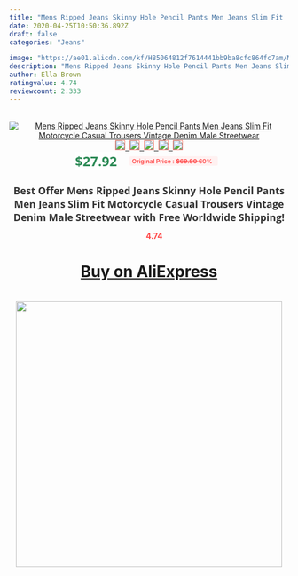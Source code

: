 ```yaml
---
title: "Mens Ripped Jeans Skinny Hole Pencil Pants Men Jeans Slim Fit  Motorcycle Casual Trousers Vintage Denim Male Streetwear"
date: 2020-04-25T10:50:36.892Z
draft: false
categories: "Jeans"

image: "https://ae01.alicdn.com/kf/H85064812f7614441bb9ba8cfc864fc7am/Mens-Ripped-Jeans-Skinny-Hole-Pencil-Pants-Men-Jeans-Slim-Fit-Motorcycle-Casual-Trousers-Vintage-Denim.jpg"
description: "Mens Ripped Jeans Skinny Hole Pencil Pants Men Jeans Slim Fit  Motorcycle Casual Trousers Vintage Denim Male Streetwear"
author: Ella Brown
ratingvalue: 4.74
reviewcount: 2.333
---
```

<br>
<div style="text-align: center;">
<a href="https://s.click.aliexpress.com/e/_Abh6vJ" target="_blank" rel="nofollow noopener noreferrer"><img alt="Mens Ripped Jeans Skinny Hole Pencil Pants Men Jeans Slim Fit  Motorcycle Casual Trousers Vintage Denim Male Streetwear" class="magnifier-image" src="https://ae01.alicdn.com/kf/H85064812f7614441bb9ba8cfc864fc7am/Mens-Ripped-Jeans-Skinny-Hole-Pencil-Pants-Men-Jeans-Slim-Fit-Motorcycle-Casual-Trousers-Vintage-Denim.jpg_640x640.jpg">
<br>
<img style="border:1px solid salmon" src="https://ae01.alicdn.com/kf/H85064812f7614441bb9ba8cfc864fc7am/Mens-Ripped-Jeans-Skinny-Hole-Pencil-Pants-Men-Jeans-Slim-Fit-Motorcycle-Casual-Trousers-Vintage-Denim.jpg_120x120.jpg">&nbsp;&nbsp;<img style="border:1px solid salmon" src="https://ae01.alicdn.com/kf/Hcf211d8fb87b44d69cdee4e10add2eb4T/Mens-Ripped-Jeans-Skinny-Hole-Pencil-Pants-Men-Jeans-Slim-Fit-Motorcycle-Casual-Trousers-Vintage-Denim.jpg_120x120.jpg">&nbsp;&nbsp;<img style="border:1px solid salmon" src="https://ae01.alicdn.com/kf/Hd77895e215884ac7b9ad69550d7aa2f2W/Mens-Ripped-Jeans-Skinny-Hole-Pencil-Pants-Men-Jeans-Slim-Fit-Motorcycle-Casual-Trousers-Vintage-Denim.jpg_120x120.jpg">&nbsp;&nbsp;<img style="border:1px solid salmon" src="https://ae01.alicdn.com/kf/Hb513ebb3d036424487024c2041bdab92g/Mens-Ripped-Jeans-Skinny-Hole-Pencil-Pants-Men-Jeans-Slim-Fit-Motorcycle-Casual-Trousers-Vintage-Denim.jpg_120x120.jpg">&nbsp;&nbsp;<img style="border:1px solid salmon" src="https://ae01.alicdn.com/kf/He4595bcffc6c41cd9e2626778c98a216X/Mens-Ripped-Jeans-Skinny-Hole-Pencil-Pants-Men-Jeans-Slim-Fit-Motorcycle-Casual-Trousers-Vintage-Denim.jpg_120x120.jpg"></a></div><br0>
<div style="text-align: center;"><span style="background-color: white; border: 0px; box-sizing: border-box; color: seagreen; display: inline-block; font-family: &quot;open sans&quot; , &quot;arial&quot; , &quot;helvetica&quot; , sans-serif , &quot;heiti&quot;; font-size: 24px; font-stretch: inherit; font-weight: 700; line-height: inherit; margin: 0px 10px 0px 0px; padding: 0px; vertical-align: middle;">$27.92 </span>
<span style="background: rgb(255 , 241 , 241); border-radius: 3px; border: 0px; box-sizing: border-box; color: #ff4747; display: inline-block; font-family: inherit; font-size: 12px; font-stretch: inherit; font-style: inherit; font-variant: inherit; font-weight: 600; line-height: inherit; margin: 0px; padding: 2px 5px; transform: scale(0.9); vertical-align: middle;">Original Price : <b style="text-decoration: line-through;">$69.80 </b> 60%&nbsp;&nbsp;</span></div>
<h1 style="color: #333333; display: inline-block; font-family: &quot;open sans&quot; , &quot;arial&quot; , &quot;helvetica&quot; , sans-serif , &quot;heiti&quot;; font-size: 18px; font-stretch: inherit; font-weight: 700; text-align: center;">Best Offer Mens Ripped Jeans Skinny Hole Pencil Pants Men Jeans Slim Fit  Motorcycle Casual Trousers Vintage Denim Male Streetwear with Free Worldwide Shipping!</h1>
<div style="color: #ff4747; text-align: center;">
<img src="https://4.bp.blogspot.com/-M0ZcTcb-5uY/XleCXlxnR4I/AAAAAAAAAEc/OrjgMkXV1oMQFaCRZj5HQwOCBcu3w1FegCPcBGAYYCw/s1600/star.png" style="height: 15px;">&nbsp;<b>4.74</b></div>
<div class="button_cont" align="center"><a class="buynow_a" href="https://s.click.aliexpress.com/e/_Abh6vJ" target="_blank" rel="nofollow noopener noreferrer"><H1>Buy on AliExpress</H1></a></div><br>
<div class="separator" style="clear: both; text-align: center;">
<img src="https://lh3.googleusercontent.com/-pTy5HemUv9M/XlePHvY0dAI/AAAAAAAAAE4/0nX5iRUoIWY8eMW9Dpxeirr157OZliDIgCLcBGAsYHQ/s1600/badge.gif" width="480">
</div>
